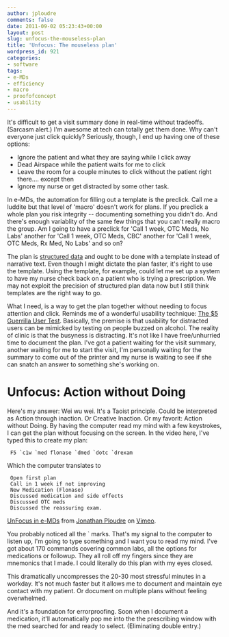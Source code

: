 ```yaml
---
author: jploudre
comments: false
date: 2011-09-02 05:23:43+00:00
layout: post
slug: unfocus-the-mouseless-plan
title: 'Unfocus: The mouseless plan'
wordpress_id: 921
categories:
- software
tags:
- e-MDs
- efficiency
- macro
- proofofconcept
- usability
---
```


It's difficult to get a visit summary done in real-time without tradeoffs. (Sarcasm alert.) I'm awesome at tech can totally get them done. Why can't everyone just click quickly? Seriously, though, I end up having one of these options:

* Ignore the patient and  what they are saying while I click away
* Dead Airspace while the patient waits for me to click
* Leave the room for a couple minutes to click without the patient right there.... except then
* Ignore my nurse or get distracted by some other task.

In e-MDs, the automation for filling out a template is the preclick. Call me a luddite but that level of 'macro' doesn't work for plans. If you preclick a whole plan you risk integrity -- documenting something you didn't do. And there's enough variablity of the same few things that you can't really macro the group. Am I going to have a preclick  for 'Call 1 week, OTC Meds, No Labs' another for 'Call 1 week, OTC Meds, CBC' another for 'Call 1 week, OTC Meds, Rx Med, No Labs' and so on?

The plan is [structured data](/2011/snappy-charting/) and ought to be done with a template instead of narrative text. Even though I might dictate the plan faster, it's right to use the template. Using the template, for example, could let me set up a system to have my nurse check back on a patient who is trying a prescription.  We may not exploit the precision of structured plan data now but I still think templates are the right way to go.

What I need, is a way to get the plan together without needing to focus attention and click. Reminds me of a wonderful usability technique: [The $5 Guerrilla User Test](http://blog.bumblebeelabs.com/the-5-guerrilla-user-test/). Basically, the premise is that usability for distracted users can be mimicked by testing on people buzzed on alcohol. The reality of clinic is that the busyness is distracting. It's not like I have free/unhurried time to document the plan. I've got a patient waiting for the visit summary, another waiting for me to start the visit, I'm personally waiting for the summary to come out of the printer and my nurse is waiting to see if she can snatch an answer to something she's working on.

# Unfocus: Action without Doing

Here's my answer:  Wei wu  wei. It's a Taoist principle. Could be interpreted as Action through inaction. Or  Creative Inaction. Or my favorit: Action without Doing. By having the computer read my mind with a few keystrokes, I can get the plan without focusing on the screen. In the video here, I've typed this to create my plan:

     F5 `c1w `med flonase `dmed `dotc `drexam
     
Which the computer translates to

     Open first plan  
     Call in 1 week if not improving  
     New Medication (Flonase)
     Discussed medication and side effects
     Discussed OTC meds
     Discussed the reassuring exam.
     


[UnFocus in e-MDs](http://vimeo.com/28491927) from [Jonathan Ploudre](http://vimeo.com/user8098140) on [Vimeo](http://vimeo.com).



You probably noticed all the ` marks. That's my signal to the computer to listen up, I'm going to type something and I want you to read my mind. I've got about 170 commands covering common labs, all the options for medications or followup. They all roll off my fingers since they are mnemonics that I made. I could literally do this plan with my eyes closed. 

This dramatically uncompresses the 20-30 most stressful minutes in a workday. It's not much faster but it allows me to document and maintain eye contact with my patient. Or document on multiple plans without feeling overwhelmed. 

And it's a foundation for errorproofing. Soon when I document a medication, it'll automatically pop me into the the prescribing window with the med searched for and ready to select. (Eliminating double entry.) 
